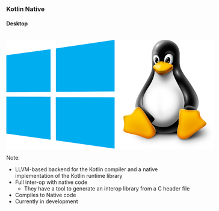 ### Kotlin Native
#### Desktop

<br />
<div style="display: flex; justify-content: space-around;">
    <img src="img/windows-logo.png" height="290"/>
    <img src="img/linux-logo.png" height="290" />
</div>

Note:
+ LLVM-based backend for the Kotlin compiler and a native implementation of the Kotlin runtime library
+ Full inter-op with native code
    + They have a tool to generate an interop library from a C header file
+ Compiles to Native code
+ Currently in development